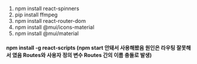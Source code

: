 1. npm install react-spinners
2. pip install ffmpeg
3. npm install react-router-dom
4. npm install @mui/icons-material
5. npm install @mui/material
#### npm install -g react-scripts (npm start 안돼서 사용해봤음 원인은 라우팅 잘못해서 였음 Routes와 사용자 정의 변수 Routes 간의 이름 충돌로 발생)


